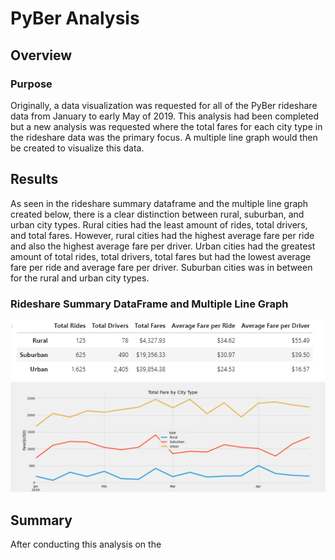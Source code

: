 # PyBer Analysis
## Overview
### Purpose
Originally, a data visualization was requested for all of the PyBer rideshare data from January to early May of 2019. This analysis had been completed but a new analysis was requested where the total fares for each city type in the rideshare data was the primary focus. A multiple line graph would then be created to visualize this data. 
## Results
As seen in the rideshare summary dataframe and the multiple line graph created below, there is a clear distinction between rural, suburban, and urban city types. Rural cities had the least amount of rides, total drivers, and total fares. However, rural cities had the highest average fare per ride and also the highest average fare per driver. Urban cities had the greatest amount of total rides, total drivers, total fares but had the lowest average fare per ride and average fare per driver. Suburban cities was in between for the rural and urban city types. 
### Rideshare Summary DataFrame and Multiple Line Graph
![RideShareData.PNG](https://github.com/tommy-chin/PyBer_Analysis/blob/main/analysis/RideShareData.PNG)
![PyBer_fare_summary.png](https://github.com/tommy-chin/PyBer_Analysis/blob/main/analysis/PyBer_fare_summary.png)

## Summary
After conducting this analysis on the 
